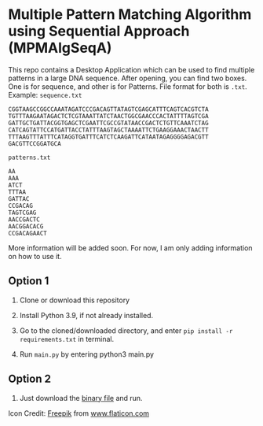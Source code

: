 # Multiple Pattern Matching Algorithm using Sequential Approach (MPMAlgSeqA)

This repo contains a Desktop Application which can be used to find multiple patterns in a large DNA sequence.
After opening, you can find two boxes. One is for sequence, and other is for Patterns.
File format for both is `.txt`.
Example:
`sequence.txt`
```
CGGTAAGCCGGCCAAATAGATCCCGACAGTTATAGTCGAGCATTTCAGTCACGTCTA
TGTTTAAGAATAGACTCTCGTAAATTATCTAACTGGCGAACCCACTATTTTAGTCGA
GATTGCTGATTACGGTGAGCTCGAATTCGCCGTATAACCGACTCTGTTCAAATCTAG
CATCAGTATTCCATGATTACCTATTTAAGTAGCTAAAATTCTGAAGGAAACTAACTT
TTTAAGTTTATTTCATAGGTGATTTCATCTCAAGATTCATAATAGAGGGGAGACGTT
GACGTTCCGGATGCA
```

`patterns.txt`
```
AA
AAA
ATCT
TTTAA
GATTAC
CCGACAG
TAGTCGAG
AACCGACTC
AACGGACACG
CCGACAGAACT
```

More information will be added soon. For now, I am only adding information on how to use it.

## Option 1

1. Clone or download this repository

2. Install Python 3.9, if not already installed.

3. Go to the cloned/downloaded directory, and enter `pip install -r requirements.txt` in terminal.

4. Run `main.py` by entering python3 main.py

## Option 2

1. Just download the [binary file](https://github.com/sgalpha01/MPMAlgSeqA/releases/tag/v0.1-alpha) and run.

Icon Credit: [Freepik](https://www.flaticon.com/authors/freepik) from www.flaticon.com
